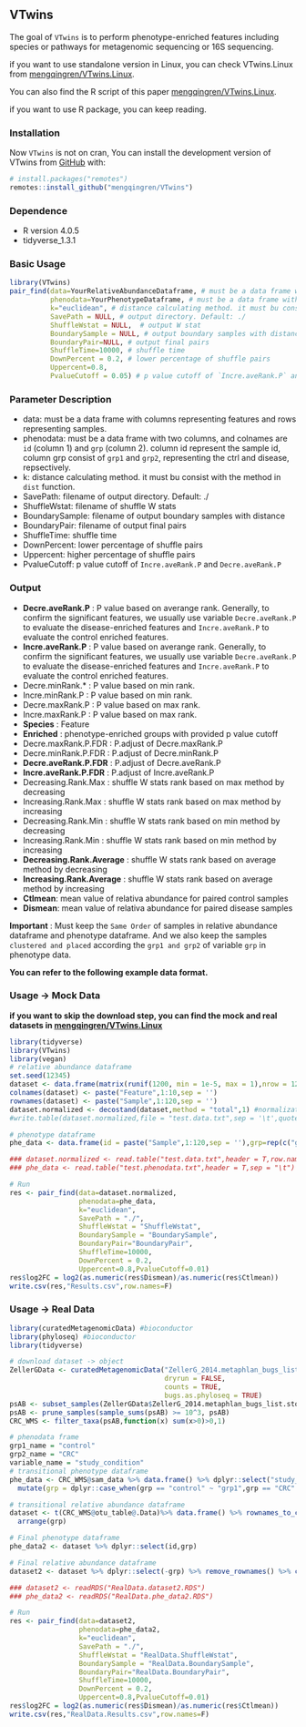 ## VTwins
The goal of `VTwins` is to perform phenotype-enriched features including species or pathways for metagenomic sequencing or 16S sequencing.

if you want to use standalone version in Linux, you can check VTwins.Linux from [mengqingren/VTwins.Linux](https://github.com/mengqingren/VTwins.Linux).

You can also find the R script of this paper [mengqingren/VTwins.Linux](https://github.com/mengqingren/VTwins.Linux).

if you want to use R package, you can keep reading. 

### Installation
Now `VTwins` is not on cran, You can install the development version of
VTwins from [GitHub](https://github.com/) with:
  
  ``` r
# install.packages("remotes")
remotes::install_github("mengqingren/VTwins")
```
### Dependence
- R version 4.0.5
- tidyverse_1.3.1

### Basic Usage
``` r
library(VTwins)
pair_find(data=YourRelativeAbundanceDataframe, # must be a data frame with columns representing features and rows representing samples.
          phenodata=YourPhenotypeDataframe, # must be a data frame with two columns, and colnames are `id` (column 1) and `grp` (column 2). column id represent the sample id, column grp consist of `grp1` and `grp2`, representing the ctrl and disease, repsectively.
          k="euclidean", # distance calculating method. it must bu consist with the method in `dist` function.
          SavePath = NULL, # output directory. Default: ./
          ShuffleWstat = NULL,  # output W stat
          BoundarySample = NULL, # output boundary samples with distance
          BoundaryPair=NULL, # output final pairs 
          ShuffleTime=10000, # shuffle time
          DownPercent = 0.2, # lower percentage of shuffle pairs
          Uppercent=0.8,
          PvalueCutoff = 0.05) # p value cutoff of `Incre.aveRank.P` and `Decre.aveRank.P`
```
### Parameter Description
- data: must be a data frame with columns representing features and rows representing samples.
- phenodata: must be a data frame with two columns, and colnames are `id` (column 1) and `grp` (column 2). column id represent the sample id, column grp consist of `grp1` and `grp2`, representing the ctrl and disease, repsectively.
- k: distance calculating method. it must bu consist with the method in `dist` function.
- SavePath: filename of output directory. Default: ./
- ShuffleWstat: filename of shuffle W stats
- BoundarySample: filename of output boundary samples with distance
- BoundaryPair: filename of output final pairs 
- ShuffleTime: shuffle time
- DownPercent: lower percentage of shuffle pairs
- Uppercent: higher percentage of shuffle pairs
- PvalueCutoff: p value cutoff of `Incre.aveRank.P` and `Decre.aveRank.P`

### Output
- **Decre.aveRank.P** : P value based on averange rank. Generally, to confirm the significant features, we usually use variable `Decre.aveRank.P` to evaluate the disease-enriched features and `Incre.aveRank.P` to evaluate the control enriched features. 
- **Incre.aveRank.P** : P value based on averange rank. Generally, to confirm the significant features, we usually use variable `Decre.aveRank.P` to evaluate the disease-enriched features and `Incre.aveRank.P` to evaluate the control enriched features. 
- Decre.minRank.* : P value based on min rank.
- Incre.minRank.P : P value based on min rank.
- Decre.maxRank.P : P value based on max rank.
- Incre.maxRank.P : P value based on max rank.
- **Species** : Feature
- **Enriched** : phenotype-enriched groups with provided p value cutoff
- Decre.maxRank.P.FDR : P.adjust of Decre.maxRank.P
- Decre.minRank.P.FDR : P.adjust of Decre.minRank.P
- **Decre.aveRank.P.FDR** : P.adjust of Decre.aveRank.P
- **Incre.aveRank.P.FDR** : P.adjust of Incre.aveRank.P
- Decreasing.Rank.Max : shuffle W stats rank based on max method by decreasing
- Increasing.Rank.Max : shuffle W stats rank based on max method by increasing
- Decreasing.Rank.Min : shuffle W stats rank based on min method by decreasing
- Increasing.Rank.Min : shuffle W stats rank based on min method by increasing
- **Decreasing.Rank.Average** : shuffle W stats rank based on average method by decreasing
- **Increasing.Rank.Average** : shuffle W stats rank based on average method by increasing
- **Ctlmean**: mean value of relativa abundance for paired control samples
- **Dismean**: mean value of relativa abundance for paired disease samples

**Important** : Must keep the `Same Order` of samples in  relative abundance dataframe and phenotype dataframe. And we also keep the samples `clustered and placed` according the `grp1 and grp2` of variable `grp` in phenotype data. 

**You can refer to the following example data format.**
  
### Usage -> Mock Data 
  
**if you want to skip the download step, you can find the mock and real datasets in [mengqingren/VTwins.Linux](https://github.com/mengqingren/VTwins.Linux)**
  
``` r
library(tidyverse)
library(VTwins)
library(vegan)
# relative abundance dataframe
set.seed(12345)
dataset <- data.frame(matrix(runif(1200, min = 1e-5, max = 1),nrow = 120,ncol = 10))
colnames(dataset) <- paste("Feature",1:10,sep = '')
rownames(dataset) <- paste("Sample",1:120,sep = '')
dataset.normalized <- decostand(dataset,method = "total",1) #normalization for fetures like species's relative abundance 
#write.table(dataset.normalized,file = "test.data.txt",sep = '\t',quote = F)

# phenotype dataframe
phe_data <- data.frame(id = paste("Sample",1:120,sep = ''),grp=rep(c("grp1","grp2"),c(60,60)))

### dataset.normalized <- read.table("test.data.txt",header = T,row.names = 1,sep = '\t')
### phe_data <- read.table("test.phenodata.txt",header = T,sep = "\t")

# Run
res <- pair_find(data=dataset.normalized,
                 phenodata=phe_data,
                 k="euclidean",
                 SavePath = "./",
                 ShuffleWstat = "ShuffleWstat", 
                 BoundarySample = "BoundarySample",
                 BoundaryPair="BoundaryPair",
                 ShuffleTime=10000,
                 DownPercent = 0.2,
                 Uppercent=0.8,PvalueCutoff=0.01)
res$log2FC = log2(as.numeric(res$Dismean)/as.numeric(res$Ctlmean))
write.csv(res,"Results.csv",row.names=F)
```

### Usage -> Real Data

``` r
library(curatedMetagenomicData) #bioconductor
library(phyloseq) #bioconductor
library(tidyverse)

# download dataset -> object
ZellerGData <- curatedMetagenomicData("ZellerG_2014.metaphlan_bugs_list*",
                                      dryrun = FALSE,
                                      counts = TRUE,
                                      bugs.as.phyloseq = TRUE)
psAB <- subset_samples(ZellerGData$ZellerG_2014.metaphlan_bugs_list.stool, study_condition != "adenoma")
psAB <- prune_samples(sample_sums(psAB) >= 10^3, psAB)
CRC_WMS <- filter_taxa(psAB,function(x) sum(x>0)>0,1)

# phenodata frame
grp1_name = "control"
grp2_name = "CRC"
variable_name = "study_condition"
# transitional phenotype dataframe
phe_data <- CRC_WMS@sam_data %>% data.frame() %>% dplyr::select("study_condition") %>% rownames_to_column() %>% dplyr::rename(id=1,grp=2) %>%
  mutate(grp = dplyr::case_when(grp == "control" ~ "grp1",grp == "CRC" ~ "grp2")) %>% arrange(grp)

# transitional relative abundance dataframe
dataset <- t(CRC_WMS@otu_table@.Data)%>% data.frame() %>% rownames_to_column() %>% merge(phe_data,.,by.x="id",by.y="rowname") %>%
  arrange(grp)

# Final phenotype dataframe
phe_data2 <- dataset %>% dplyr::select(id,grp)

# Final relative abundance dataframe
dataset2 <- dataset %>% dplyr::select(-grp) %>% remove_rownames() %>% column_to_rownames("id")

### dataset2 <- readRDS("RealData.dataset2.RDS")
### phe_data2 <- readRDS("RealData.phe_data2.RDS")

# Run
res <- pair_find(data=dataset2,
                 phenodata=phe_data2,
                 k="euclidean",
                 SavePath = "./",
                 ShuffleWstat = "RealData.ShuffleWstat", 
                 BoundarySample = "RealData.BoundarySample",
                 BoundaryPair="RealData.BoundaryPair",
                 ShuffleTime=10000,
                 DownPercent = 0.2,
                 Uppercent=0.8,PvalueCutoff=0.01)
res$log2FC = log2(as.numeric(res$Dismean)/as.numeric(res$Ctlmean))
write.csv(res,"RealData.Results.csv",row.names=F)
```
